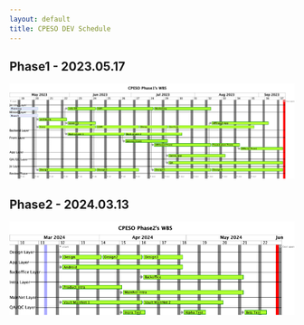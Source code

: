 ```yaml
---
layout: default
title: CPESO DEV Schedule
---
```


<!-- ![20230517_task1.uml](https://www.plantuml.com/plantuml/proxy?src=https://raw.githubusercontent.com/minias/minias.
github.io/master/public/uml/20230517_task1.uml) -->

## Phase1 - 2023.05.17

![20230517_task1.png](/img/20230517_task1.png)

## Phase2 - 2024.03.13

![20240313_task2.png](/img/20240313_task2.png)
